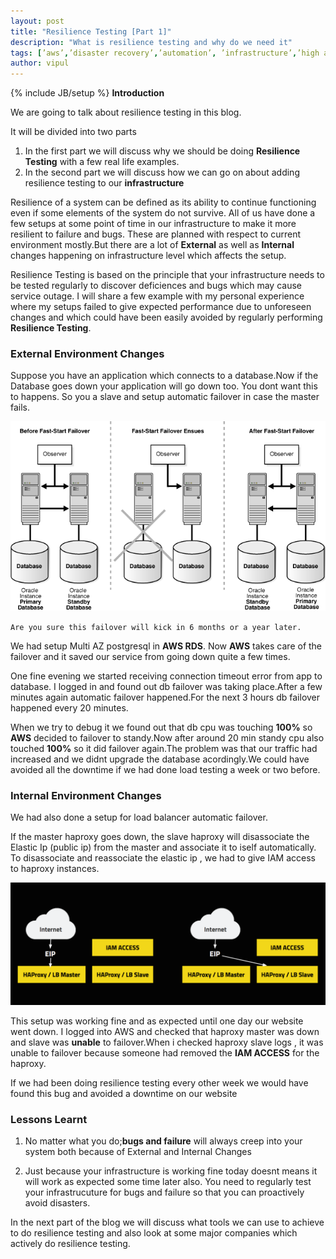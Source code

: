```yaml
---
layout: post
title: "Resilience Testing [Part 1]"
description: "What is resilience testing and why do we need it"
tags: [’aws’,’disaster recovery’,’automation’, ’infrastructure’,’high availability’]
author: vipul
---
```

{% include JB/setup %}
**Introduction**

We are going to talk about resilience testing in this blog.

It will be divided into two parts

1. In the first part we will discuss why we should be doing **Resilience Testing** with a few real life examples.
2. In the second part we will discuss how we can go on about adding resilience testing to our **infrastructure**

Resilience of a system can be defined as its ability to continue functioning  even if some elements of the system do not survive.
All of us have done a few setups at some point of time in our infrastructure to make it more resilient to failure and bugs.
These are planned with respect to current environment mostly.But there are a lot of **External** as well as **Internal** changes happening on infrastructure level which affects the setup.

Resilience Testing is based on the principle that your infrastructure needs to be tested regularly to discover deficiences and bugs which may cause service outage.
I will share a few example with my personal experience where my setups failed to give expected performance due to unforeseen changes and which could have been easily avoided by regularly performing **Resilience Testing**. 

### External Environment Changes

Suppose you have an application which connects to a database.Now if the Database goes down your application will go down too. You dont want this to happens. So you a slave and setup automatic failover in case the master fails.

<div class="row"><div class='col-md-8 col-md-offset-2'> <img class="img-responsive" src="/assets/blogs/db.jpg"> </div></div>

`Are you sure this failover will kick in 6 months or a year later.`

We had setup Multi AZ postgresql in **AWS RDS**. Now **AWS** takes care of the failover and it saved our service from going down quite a few times.

One fine evening we started receiving connection timeout error from app to database. I logged in and found out db failover was taking place.After a few minutes again automatic failover happened.For the next 3 hours db failover happened every 20 minutes.

When we try to debug it we found out that db cpu was touching **100%** so **AWS** decided to failover to standy.Now after around 20 min standy cpu also touched **100%** so it did failover again.The problem was that our traffic had increased and we didnt upgrade the database acordingly.We could have avoided all the downtime if we had done load testing a week or two before.


### Internal Environment Changes

We had also done a setup for load balancer automatic failover.

If the master haproxy goes down, the slave haproxy will disassociate the Elastic Ip (public ip) from the master and associate it to iself automatically. To disassociate and reassociate the elastic ip , we had to give IAM access to haproxy instances.

<div class="row"><div class='col-md-8 col-md-offset-2'> <img class="img-responsive" src="/assets/blogs/haproxy.png"> </div></div>

This setup was working fine and as expected until one day our website went down.
I logged into AWS and checked that haproxy master was down and slave was **unable** to failover.When i checked haproxy slave logs , it was unable to failover because someone had removed the **IAM ACCESS** for the haproxy.

If we had been doing resilience testing every other week we would have found this bug and avoided a downtime on our website



### Lessons Learnt

1. No matter what you do;**bugs and failure** will always creep into your system both because of External and Internal Changes

2. Just because your infrastructure is working fine today doesnt means it will work as expected some time later also. You need to regularly test your infrastrucuture for bugs and failure so that you can proactively avoid disasters.


In the next part of the blog we will discuss what tools we can use to achieve to do resilience testing and also look at some major companies which actively do resilience testing.


